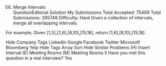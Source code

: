 56. Merge Intervals  
QuestionEditorial Solution  My Submissions
Total Accepted: 75469
Total Submissions: 285748
Difficulty: Hard
Given a collection of intervals, merge all overlapping intervals.

For example,
Given [1,3],[2,6],[8,10],[15,18],
return [1,6],[8,10],[15,18].

Hide Company Tags LinkedIn Google Facebook Twitter Microsoft Bloomberg Yelp
Hide Tags Array Sort
Hide Similar Problems (H) Insert Interval (E) Meeting Rooms (M) Meeting Rooms II
Have you met this question in a real interview? Yes  
